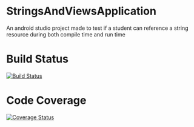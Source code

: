 # StringsAndViewsApplication
An android studio project made to test if a student can reference a string resource during both compile time and run time

# Build Status
[![Build Status](https://app.bitrise.io/app/23d48c2954cc7472/status.svg?token=zEMpl0yU0zwMQdENyU90rw)](https://app.bitrise.io/app/23d48c2954cc7472)

# Code Coverage
[![Coverage Status](https://coveralls.io/repos/github/OpenSauce-Wits/StringsAndViewsApplication/badge.svg?branch=master)](https://coveralls.io/github/OpenSauce-Wits/StringsAndViewsApplication?branch=master)
